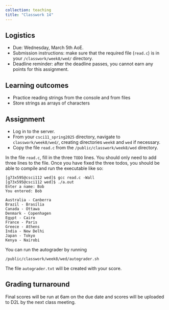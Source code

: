 ```yaml
---
collection: teaching
title: "Classwork 14"
---
```


## Logistics
* Due: Wednesday, March 5th AoE.
* Submission instructions: make sure that the required file (`read.c`) is in your
	`/classwork/week8/wed/` directory.
* Deadline reminder: after the deadline passes, you cannot earn any points for
	this assignment.

## Learning outcomes
* Practice reading strings from the console and from files
* Store strings as arrays of characters

## Assignment

* Log in to the server.
* From your `csci11_spring2025` directory, navigate to `classwork/week8/wed/`, creating directories `week8` and `wed` if necessary.
* Copy the file `read.c` from the `/public/classwork/week8/wed`
	directory.

In the file `read.c`, fill in the three `TODO` lines. You should only need to
add three lines to the file. Once you have fixed the three todos, you should be
able to compile and run the executable like so:

```
[g73x595@csci112 wed]$ gcc read.c -Wall
[g73x595@csci112 wed]$ ./a.out
Enter a name: Bob
You entered: Bob

Australia - Canberra
Brazil - Brasília
Canada - Ottawa
Denmark - Copenhagen
Egypt - Cairo
France - Paris
Greece - Athens
India - New Delhi
Japan - Tokyo
Kenya - Nairobi
```

You can run the autograder by running

```
/public/classwork/week8/wed/autograder.sh
```

The file `autograder.txt` will be created with your score.

## Grading turnaround
Final scores will be run at 6am on the due date and scores will be
uploaded to D2L by the next class meeting.
